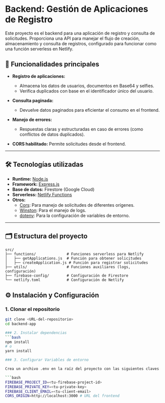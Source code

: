 # Backend: Gestión de Aplicaciones de Registro

Este proyecto es el backend para una aplicación de registro y consulta de solicitudes. Proporciona una API para manejar el flujo de creación, almacenamiento y consulta de registros, configurado para funcionar como una función serverless en Netlify.

## 🚀 Funcionalidades principales

- **Registro de aplicaciones:**

  - Almacena los datos de usuarios, documentos en Base64 y selfies.
  - Verifica duplicados con base en el identificador único del usuario.

- **Consulta paginada:**

  - Devuelve datos paginados para eficientar el consumo en el frontend.

- **Manejo de errores:**

  - Respuestas claras y estructuradas en caso de errores (como conflictos de datos duplicados).

- **CORS habilitado:** Permite solicitudes desde el frontend.

---

## 🛠️ Tecnologías utilizadas

- **Runtime:** [Node.js](https://nodejs.org/)
- **Framework:** [Express.js](https://expressjs.com/)
- **Base de datos:** Firestore (Google Cloud)
- **Serverless:** [Netlify Functions](https://docs.netlify.com/functions/overview/)
- **Otros:**
  - [Cors](https://www.npmjs.com/package/cors): Para manejo de solicitudes de diferentes orígenes.
  - [Winston](https://www.npmjs.com/package/winston): Para el manejo de logs.
  - [dotenv](https://www.npmjs.com/package/dotenv): Para la configuración de variables de entorno.

---

## 🗂️ Estructura del proyecto

```plaintext
src/
├── functions/              # Funciones serverless para Netlify
│   ├── getApplications.js  # Función para obtener solicitudes
│   ├── createApplication.js # Función para registrar solicitudes
├── utils/                  # Funciones auxiliares (logs, configuración)
├── firebase-config/        # Configuración de Firestore
└── netlify.toml            # Configuración de Netlify
```

## ⚙️ Instalación y Configuración

### 1. Clonar el repositorio
```bash
git clone <URL-del-repositorio>
cd backend-app

### 2. Instalar dependencias
```bash
npm install
# o
yarn install

### 3. Configurar Variables de entorno

Crea un archivo .env en la raíz del proyecto con las siguientes claves:

```bash
FIREBASE_PROJECT_ID=<tu-firebase-project-id>
FIREBASE_PRIVATE_KEY=<tu-private-key>
FIREBASE_CLIENT_EMAIL=<tu-client-email>
CORS_ORIGIN=http://localhost:3000 # URL del frontend




